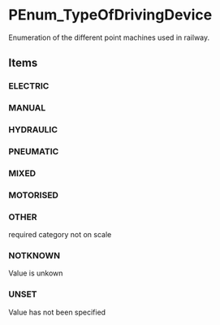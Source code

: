 # PEnum_TypeOfDrivingDevice

Enumeration of the different point machines used in railway.<!-- end of definition -->

## Items

### ELECTRIC


### MANUAL


### HYDRAULIC


### PNEUMATIC


### MIXED


### MOTORISED


### OTHER
required category not on scale

### NOTKNOWN
Value is unkown

### UNSET
Value has not been specified
